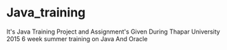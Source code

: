 # Java_training
It's Java Training Project and Assignment's Given During Thapar University 2015 6 week summer training on Java And Oracle
